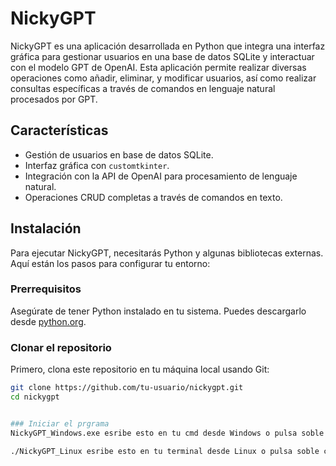 # NickyGPT

NickyGPT es una aplicación desarrollada en Python que integra una interfaz gráfica para gestionar usuarios en una base de datos SQLite y interactuar con el modelo GPT de OpenAI. Esta aplicación permite realizar diversas operaciones como añadir, eliminar, y modificar usuarios, así como realizar consultas específicas a través de comandos en lenguaje natural procesados por GPT.

## Características

- Gestión de usuarios en base de datos SQLite.
- Interfaz gráfica con `customtkinter`.
- Integración con la API de OpenAI para procesamiento de lenguaje natural.
- Operaciones CRUD completas a través de comandos en texto.

## Instalación

Para ejecutar NickyGPT, necesitarás Python y algunas bibliotecas externas. Aquí están los pasos para configurar tu entorno:

### Prerrequisitos

Asegúrate de tener Python instalado en tu sistema. Puedes descargarlo desde [python.org](https://www.python.org/downloads/).

### Clonar el repositorio

Primero, clona este repositorio en tu máquina local usando Git:

```bash
git clone https://github.com/tu-usuario/nickygpt.git
cd nickygpt


### Iniciar el prgrama
NickyGPT_Windows.exe esribe esto en tu cmd desde Windows o pulsa soble clic sobre el ejecutable

./NickyGPT_Linux esribe esto en tu terminal desde Linux o pulsa soble clic sobre el ejecutable
